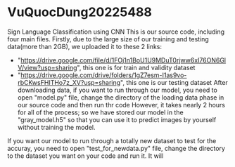 # VuQuocDung20225488
Sign Language Classification using CNN 
This is our source code, including four main files. 
Firstly, due to the large size of our training and testing data(more than 2GB), we uploaded it to these 2 links:
- "https://drive.google.com/file/d/1FOj1n1BoU1U9MDuT0rjww6xI76ON6GlV/view?usp=sharing", this one is for train and validity dataset
- "https://drive.google.com/drive/folders/1gZ7esm-I1as9vo-rbCKwsFHITHo7z_XV?usp=sharing", this one is our testing dataset
After downloading data, if you want to run through our model, you need to open "model.py" file, change the directory of the loading data phase in our source code and then run thr code
However, it takes nearly 2 hours for all of the process; so we have stored our model in the "gray_model.h5" so that you can use it to predict images by yourself without training the model.

If you want our model to run through a totally new dataset to test for the accuray, you need to open "test_for_newdata.py" file, change the directory to the dataset you want on your code and run it. It will
